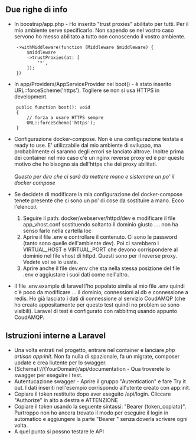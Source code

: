 ## Due righe di info

- In boostrap/app.php - Ho inserito "trust proxies" abilitato per tutti. Per il mio ambiente serve specificarlo. Non sapendo se nel vostro caso servono ho messo abilitato a tutto non conoscendo il vostro ambiente.
```
    ->withMiddleware(function (Middleware $middleware) {
        $middleware
        ->trustProxies(at: [
            '*',
        ]);
    })
```
- In app/Providers/AppServiceProvider nel boot() - è stato inserito URL::forceScheme('https'). Togliere se non si usa HTTPS in development.
```
    public function boot(): void
    {
        // forza a usare HTTPS sempre
        URL::forceScheme('https');
    }
```
- Configurazione docker-compose. Non è una configurazione testata e ready to use. E' utilizzabile dal mio ambiente di sviluppo, ma probabilmente ci saranno degli errori se lanciato altrove. Inoltre prima dei container nel mio caso c'è un nginx reverse proxy ed è per questo motivo che ho bisogno sia dell'https che dei proxy abilitati. \
\
*Questo per dire che ci sarà da mettere mano e sistemare un po' il docker compose*

- Se decidete di modificare la mia configurazione del docker-compose tenete presente che ci sono un po' di cose da sostituire a mano. Ecco l'elenco:\
    1. Seguire il path: docker/webserver/httpd/dev e modificare il file app_vhost.conf sostituendo soltanto il dominio giusto .... non ha senso farlo nella cartella loc
    2. Aprire il file .env e controllare il contenuto. Ci sono le password (tanto sono quelle dell'ambiente dev). Poi ci sarebbero i VIRTUAL_HOST e VIRTUAL_PORT che devono corrispondere al dominio nel file vhost di httpd. Questi sono per il reverse proxy. Vedete voi se lo usate.
    3. Aprire anche il file dev.env che sta nella stessa posizione del file .env e aggiustare i suoi dati come nell'altro.

- Il file .env.example di laravel l'ho popolato simile al mio file .env quindi c'è poco da modificare ... il dominio, connessioni al db e connessione a redis. Ho già lasciato i dati di connessione al servizio CoudAMQP (che ho creato appositamente per questo test quindi no problem se sono visibili). Laravel di test è configurato con rabbitmq usando appunto CoudAMQP.

## Istruzioni interne a Laravel
- Una volta entrati nel progetto, entrare nel container e lanciare *php artisan app:init*. Non fa nulla di spazionale, fa un migrate, composer update e crea lìutente per lo swagger.
- {Schema}://{YourDomain}/api/documentation - Qua troverete lo swagger per eseguire i test.
- Autentucazione swagger - Aprire il gruppo "Autentication" e fare Try it out. I dati inseriti nell'esempio corrispondo all'utente creato con app:init.
- Copiare il token restituito dopo aver eseguito /api/login. Cliccare "Authorize" in alto a destra e ATTENZIONE
- Copiare il token usando la seguente sintassi: "Bearer {token_copiato}". Purtroppo non ho ancora trovato il modo per eseguire il login in automatico e aggiungere la parte "Bearer " senza doverla scrivere ogni volta.
- A quel punto si possno testare le API
